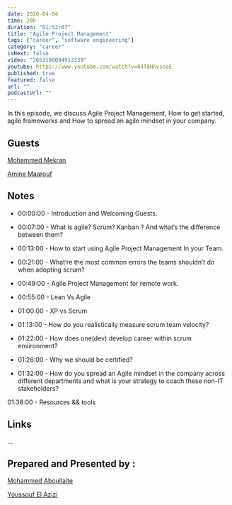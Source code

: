 ```yaml
---
date: 2020-04-04
time: 20h
duration: "01:52:07"
title: "Agile Project Management"
tags: ["career", "software engineering"]
category: "career"
isNext: false
video: "2653190094913339"
youtube: https://www.youtube.com/watch?v=84T8HhvseeE
published: true
featured: false
url: ""
podcastUrl: ""
---
```


In this episode, we discuss Agile Project Management, How to get started, agile frameworks and How to spread an agile mindset in your company.

## Guests

[Mohammed Mekran](https://web.facebook.com/mohamed.mekran)

[Amine Maarouf](https://web.facebook.com/amiiiinema)

## Notes

- 00:00:00 - Introduction and Welcoming Guests.

- 00:07:00 - What is agile? Scrum? Kanban ? And what’s the difference between them?

- 00:13:00 - How to start using Agile Project Management In your Team.

- 00:21:00 - What’re the most common errors the teams shouldn’t do when adopting scrum?

- 00:49:00 - Agile Project Management for remote work.

- 00:55:00 - Lean Vs Agile

- 01:00:00 - XP vs Scrum

- 01:13:00 - How do you realistically measure scrum team velocity?

- 01:22:00 - How does one(dev) develop career within scrum environment?

- 01:26:00 - Why we should be certified?

- 01:32:00 - How do you spread an Agile mindset in the company across different departments and what is your strategy to coach these non-IT stakeholders?

01:38:00 - Resources && tools

## Links

...

## Prepared and Presented by :

[Mohammed Aboullaite](https://aboullaite.me/)

[Youssouf El Azizi](https://elazizi.com/)
